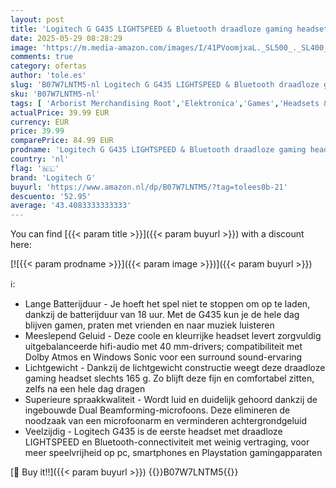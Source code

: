 ```yaml
---
layout: post
title: 'Logitech G G435 LIGHTSPEED & Bluetooth draadloze gaming headset - Lichtgewicht  over-ear  ingebouwde microfoons  18 uur batterij  compatibel met Dolby Atmos  PC  PS4  PS5  Switch  mobiel - Zwart'
date: 2025-05-29 08:28:29
image: 'https://m.media-amazon.com/images/I/41PVoomjxaL._SL500_._SL400_.jpg'
comments: true
category: ofertas
author: 'tole.es'
slug: 'B07W7LNTM5-nl Logitech G G435 LIGHTSPEED & Bluetooth draadloze gaming...'
sku: 'B07W7LNTM5-nl'
tags: [ 'Arborist Merchandising Root','Elektronica','Games','Headsets & koptelefoons voor PlayStation 4','PC','PlayStation 4-accessoires','PlayStation 4-consoles, -games & -accessoires','Self Service','Special Features Stores','be0c145d-645e-47ab-b638-53e8112e3d67_0','be0c145d-645e-47ab-b638-53e8112e3d67_3901','logitech g','🇳🇱', ]
actualPrice: 39.99 EUR
currency: EUR
price: 39.99
comparePrice: 84.99 EUR
prodname: 'Logitech G G435 LIGHTSPEED & Bluetooth draadloze gaming headset - Lichtgewicht  over-ear  ingebouwde microfoons  18 uur batterij  compatibel met Dolby Atmos  PC  PS4  PS5  Switch  mobiel - Zwart'
country: 'nl'
flag: '🇳🇱'
brand: 'Logitech G'
buyurl: 'https://www.amazon.nl/dp/B07W7LNTM5/?tag=tolees0b-21'
descuento: '52.95'
average: '43.4083333333333'
---
```


You can find [{{< param title >}}]({{< param buyurl >}}) with a discount here:

[![{{< param prodname >}}]({{< param image >}})]({{< param buyurl >}})

ℹ️:

- Lange Batterijduur - Je hoeft het spel niet te stoppen om op te laden, dankzij de batterijduur van 18 uur. Met de G435 kun je de hele dag blijven gamen, praten met vrienden en naar muziek luisteren
- Meeslepend Geluid - Deze coole en kleurrijke headset levert zorgvuldig uitgebalanceerde hifi-audio met 40 mm-drivers; compatibiliteit met Dolby Atmos en Windows Sonic voor een surround sound-ervaring
- Lichtgewicht - Dankzij de lichtgewicht constructie weegt deze draadloze gaming headset slechts 165 g. Zo blijft deze fijn en comfortabel zitten, zelfs na een hele dag dragen
- Superieure spraakkwaliteit - Wordt luid en duidelijk gehoord dankzij de ingebouwde Dual Beamforming-microfoons. Deze elimineren de noodzaak van een microfoonarm en verminderen achtergrondgeluid
- Veelzijdig - Logitech G435 is de eerste headset met draadloze LIGHTSPEED en Bluetooth-connectiviteit met weinig vertraging, voor meer speelvrijheid op pc, smartphones en Playstation gamingapparaten

[🛒 Buy it!!]({{< param buyurl >}})
{{<world>}}B07W7LNTM5{{</world>}}
